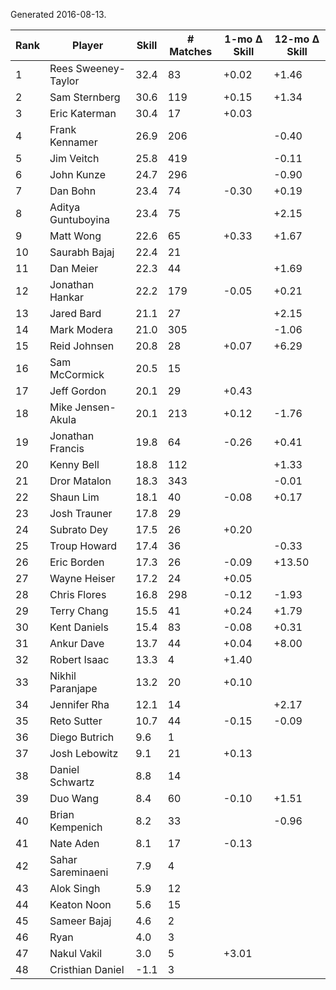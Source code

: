 Generated 2016-08-13.

| Rank | Player              | Skill | # Matches | 1-mo Δ Skill | 12-mo Δ Skill |
|------|---------------------|-------|-----------|--------------|---------------|
|    1 | Rees Sweeney-Taylor |  32.4 |        83 |        +0.02 |         +1.46 |
|    2 | Sam Sternberg       |  30.6 |       119 |        +0.15 |         +1.34 |
|    3 | Eric Katerman       |  30.4 |        17 |        +0.03 |               |
|    4 | Frank Kennamer      |  26.9 |       206 |              |         -0.40 |
|    5 | Jim Veitch          |  25.8 |       419 |              |         -0.11 |
|    6 | John Kunze          |  24.7 |       296 |              |         -0.90 |
|    7 | Dan Bohn            |  23.4 |        74 |        -0.30 |         +0.19 |
|    8 | Aditya Guntuboyina  |  23.4 |        75 |              |         +2.15 |
|    9 | Matt Wong           |  22.6 |        65 |        +0.33 |         +1.67 |
|   10 | Saurabh Bajaj       |  22.4 |        21 |              |               |
|   11 | Dan Meier           |  22.3 |        44 |              |         +1.69 |
|   12 | Jonathan Hankar     |  22.2 |       179 |        -0.05 |         +0.21 |
|   13 | Jared Bard          |  21.1 |        27 |              |         +2.15 |
|   14 | Mark Modera         |  21.0 |       305 |              |         -1.06 |
|   15 | Reid Johnsen        |  20.8 |        28 |        +0.07 |         +6.29 |
|   16 | Sam McCormick       |  20.5 |        15 |              |               |
|   17 | Jeff Gordon         |  20.1 |        29 |        +0.43 |               |
|   18 | Mike Jensen-Akula   |  20.1 |       213 |        +0.12 |         -1.76 |
|   19 | Jonathan Francis    |  19.8 |        64 |        -0.26 |         +0.41 |
|   20 | Kenny Bell          |  18.8 |       112 |              |         +1.33 |
|   21 | Dror Matalon        |  18.3 |       343 |              |         -0.01 |
|   22 | Shaun Lim           |  18.1 |        40 |        -0.08 |         +0.17 |
|   23 | Josh Trauner        |  17.8 |        29 |              |               |
|   24 | Subrato Dey         |  17.5 |        26 |        +0.20 |               |
|   25 | Troup Howard        |  17.4 |        36 |              |         -0.33 |
|   26 | Eric Borden         |  17.3 |        26 |        -0.09 |        +13.50 |
|   27 | Wayne Heiser        |  17.2 |        24 |        +0.05 |               |
|   28 | Chris Flores        |  16.8 |       298 |        -0.12 |         -1.93 |
|   29 | Terry Chang         |  15.5 |        41 |        +0.24 |         +1.79 |
|   30 | Kent Daniels        |  15.4 |        83 |        -0.08 |         +0.31 |
|   31 | Ankur Dave          |  13.7 |        44 |        +0.04 |         +8.00 |
|   32 | Robert Isaac        |  13.3 |         4 |        +1.40 |               |
|   33 | Nikhil Paranjape    |  13.2 |        20 |        +0.10 |               |
|   34 | Jennifer Rha        |  12.1 |        14 |              |         +2.17 |
|   35 | Reto Sutter         |  10.7 |        44 |        -0.15 |         -0.09 |
|   36 | Diego Butrich       |   9.6 |         1 |              |               |
|   37 | Josh Lebowitz       |   9.1 |        21 |        +0.13 |               |
|   38 | Daniel Schwartz     |   8.8 |        14 |              |               |
|   39 | Duo Wang            |   8.4 |        60 |        -0.10 |         +1.51 |
|   40 | Brian Kempenich     |   8.2 |        33 |              |         -0.96 |
|   41 | Nate Aden           |   8.1 |        17 |        -0.13 |               |
|   42 | Sahar Sareminaeni   |   7.9 |         4 |              |               |
|   43 | Alok Singh          |   5.9 |        12 |              |               |
|   44 | Keaton Noon         |   5.6 |        15 |              |               |
|   45 | Sameer Bajaj        |   4.6 |         2 |              |               |
|   46 | Ryan                |   4.0 |         3 |              |               |
|   47 | Nakul Vakil         |   3.0 |         5 |        +3.01 |               |
|   48 | Cristhian Daniel    |  -1.1 |         3 |              |               |